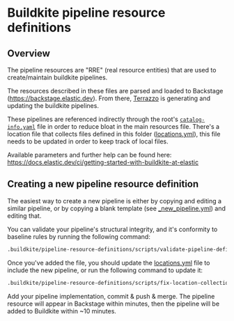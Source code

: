# Buildkite pipeline resource definitions

## Overview
The pipeline resources are "RRE" (real resource entities) that are used to create/maintain buildkite pipelines.

The resources described in these files are parsed and loaded to Backstage (https://backstage.elastic.dev).
From there, [Terrazzo](https://buildkite.com/elastic/terrazzo/) is generating and updating the buildkite pipelines.

These pipelines are referenced indirectly through the root's [`catalog-info.yaml`](../../catalog-info.yaml) file in order to reduce bloat in the main resources file.
There's a location file that collects files defined in this folder ([locations.yml](locations.yml)), this file needs to be updated in order to keep track of local files.

Available parameters and further help can be found here: https://docs.elastic.dev/ci/getting-started-with-buildkite-at-elastic

## Creating a new pipeline resource definition
The easiest way to create a new pipeline is either by copying and editing a similar pipeline, 
or by copying a blank template (see [_new_pipeline.yml](_templates/_new_pipeline.yml)) and editing that.

You can validate your pipeline's structural integrity, and it's conformity to baseline rules by running the following command:
```bash
.buildkite/pipeline-resource-definitions/scripts/validate-pipeline-definition.sh <path_to_your_pipeline_file>
```

Once you've added the file, you should update the [locations.yml](locations.yml) file to include the new pipeline, or run the following command to update it:
```bash
.buildkite/pipeline-resource-definitions/scripts/fix-location-collection.ts
```

Add your pipeline implementation, commit & push & merge. The pipeline resource will appear in Backstage within minutes, then the pipeline will be added to Buildkite within ~10 minutes.